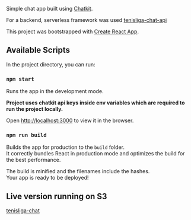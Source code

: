 Simple chat app built using [Chatkit](https://pusher.com/chatkit).

For a backend, serverless framework was used [tenisliga-chat-api](https://github.com/Swearengen/tenisliga-chat-api)

This project was bootstrapped with [Create React App](https://github.com/facebook/create-react-app).

## Available Scripts

In the project directory, you can run:

### `npm start`

Runs the app in the development mode.<br>

**Project uses chatkit api keys inside env variables which are required to run the project locally.**

Open [http://localhost:3000](http://localhost:3000) to view it in the browser.

### `npm run build`

Builds the app for production to the `build` folder.<br>
It correctly bundles React in production mode and optimizes the build for the best performance.

The build is minified and the filenames include the hashes.<br>
Your app is ready to be deployed!

## Live version running on S3

[tenisliga-chat](http://tenisliga-chat.s3-website-us-east-1.amazonaws.com)
